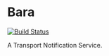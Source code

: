 
# Bara

[![Build Status](https://travis-ci.org/forfuture-dev/bara.svg)](https://travis-ci.org/forfuture-dev/bara)

A Transport Notification Service.
